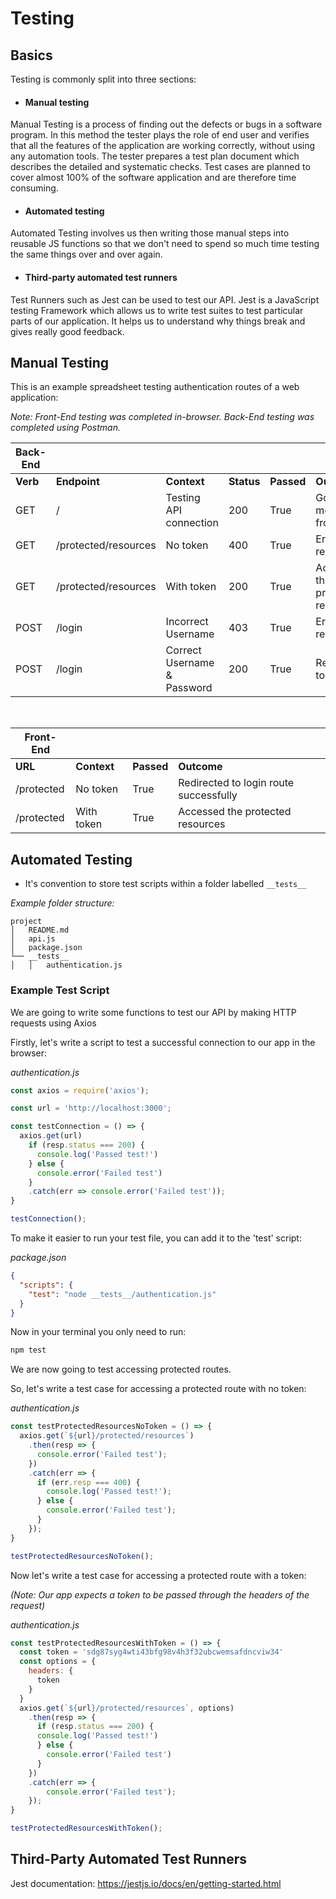 # Testing

## Basics

Testing is commonly split into three sections: 

- #### Manual testing
Manual Testing is a process of finding out the defects or bugs in a software program. In this method the tester plays the role of end user and verifies that all the features of the application are working correctly, without using any automation tools. The tester prepares a test plan document which describes the detailed and systematic checks. Test cases are planned to cover almost 100% of the software application and are therefore time consuming.

- #### Automated testing
Automated Testing involves us then writing those manual steps into reusable JS functions so that we don't need to spend so much time testing the same things over and over again.

- #### Third-party automated test runners
Test Runners such as Jest can be used to test our API. Jest is a JavaScript testing Framework which allows us to write test suites to test particular parts of our application. It helps us to understand why things break and gives really good feedback.

## Manual Testing

This is an example spreadsheet testing authentication routes of a web application:

*Note: Front-End testing was completed in-browser. Back-End testing was completed using Postman.*

| Back-End | | | | | |
| --- | --- | --- | --- | --- | --- |
| **Verb** | **Endpoint** | **Context** | **Status** | **Passed** | **Outcome**
| GET | / | Testing API connection | 200 | True | Got message from API |
| GET | /protected/resources | No token | 400 | True | Error response |
| GET | /protected/resources | With token | 200 | True | Accessed the protected resources |
| POST | /login | Incorrect Username | 403 | True | Error response |
| POST | /login | Correct Username & Password | 200 | True | Received token |

<br>

| Front-End | | | | 
| --- | --- | --- | --- |
| **URL** | **Context** | **Passed** | **Outcome**
| /protected | No token | True | Redirected to login route successfully
| /protected | With token | True | Accessed the protected resources

## Automated Testing

- It's convention to store test scripts within a folder labelled `__tests__`

*Example folder structure:*

```
project
│   README.md
│   api.js
│   package.json    
└── __tests__
│   │   authentication.js
```

### Example Test Script

We are going to write some functions to test our API by making HTTP requests using Axios

Firstly, let's write a script to test a successful connection to our app in the browser:

*authentication.js*
```javascript
const axios = require('axios');

const url = 'http://localhost:3000';

const testConnection = () => {
  axios.get(url)
    if (resp.status === 200) {
      console.log('Passed test!')
    } else {
      console.error('Failed test')
    }
    .catch(err => console.error('Failed test'));
}

testConnection();
```

To make it easier to run your test file, you can add it to the 'test' script:

*package.json*
```json
{
  "scripts": {
    "test": "node __tests__/authentication.js"
  }
}
```

Now in your terminal you only need to run:
```bash
npm test
```

We are now going to test accessing protected routes.

So, let's write a test case for accessing a protected route with no token:

*authentication.js*
```javascript
const testProtectedResourcesNoToken = () => {
  axios.get(`${url}/protected/resources`)
    .then(resp => {
      console.error('Failed test');
    })
    .catch(err => {
      if (err.resp === 400) {
        console.log('Passed test!');
      } else {
        console.error('Failed test');
      }
    });
}

testProtectedResourcesNoToken();
```

Now let's write a test case for accessing a protected route with a token:

*(Note: Our app expects a token to be passed through the headers of the request)*

*authentication.js*
```javascript
const testProtectedResourcesWithToken = () => {
  const token = 'sdg87syg4wti43bfg98v4h3f32ubcwemsafdncviw34'
  const options = {
    headers: {
      token
    }
  }
  axios.get(`${url}/protected/resources`, options)
    .then(resp => {
      if (resp.status === 200) {
      console.log('Passed test!')
      } else {
        console.error('Failed test')
      }
    })
    .catch(err => {
        console.error('Failed test');
    });
}

testProtectedResourcesWithToken();
```

## Third-Party Automated Test Runners

Jest documentation: https://jestjs.io/docs/en/getting-started.html

